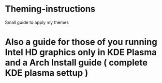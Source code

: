 # Theming-instructions
Small guide to apply my themes

# Also a guide for those of you running Intel HD graphics only in KDE Plasma and a Arch Install guide ( complete KDE plasma settup )
